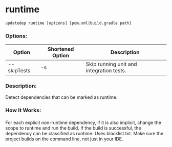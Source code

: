 # runtime

```
updatedep runtime [options] [pom.xml|build.gradle path]
```

###
### Options:

 | Option         | Shortened Option | Description                               |
 |----------------|------------------|-------------------------------------------|
 | --skipTests    | -s               | Skip running unit and integration tests.  |

####
### Description:
Detect dependencies that can be marked as runtime.
### How It Works:
####
For each explicit non-runtime dependency, if it is also implicit, change the scope to runtime and run the build. If the build is successful, the dependency can be classified as runtime. Uses blacklist.txt. Make sure the project builds on the command line, not just in your IDE.
